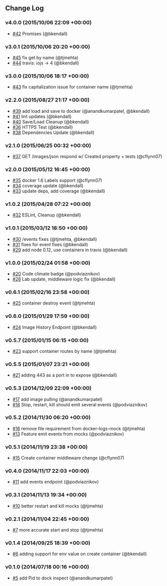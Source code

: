 ## Change Log

### v4.0.0 (2015/10/06 22:09 +00:00)
- [#42](https://github.com/Runnable/docker-mock/pull/42) Promises (@bkendall)

### v3.0.1 (2015/10/06 20:20 +00:00)
- [#45](https://github.com/Runnable/docker-mock/pull/45) fix get by name (@tjmehta)
- [#44](https://github.com/Runnable/docker-mock/pull/44) travis: iojs -> 4 (@bkendall)

### v3.0.0 (2015/10/06 18:17 +00:00)
- [#43](https://github.com/Runnable/docker-mock/pull/43) fix capitalization issue for container name (@tjmehta)

### v2.2.0 (2015/08/27 21:17 +00:00)
- [#39](https://github.com/Runnable/docker-mock/pull/39) add load and save to docker (@anandkumarpatel, @bkendall)
- [#41](https://github.com/Runnable/docker-mock/pull/41) lint updates (@bkendall)
- [#40](https://github.com/Runnable/docker-mock/pull/40) Save/Load Cleanup (@bkendall)
- [#36](https://github.com/Runnable/docker-mock/pull/36) HTTPS Test (@bkendall)
- [#38](https://github.com/Runnable/docker-mock/pull/38) Dependencies Update (@bkendall)

### v2.1.0 (2015/06/25 00:32 +00:00)
- [#37](https://github.com/Runnable/docker-mock/pull/37) GET /images/json respond w/ Created property + tests (@cflynn07)

### v2.0.0 (2015/05/12 16:45 +00:00)
- [#35](https://github.com/Runnable/docker-mock/pull/35) docker 1.6 Labels support (@cflynn07)
- [#34](https://github.com/Runnable/docker-mock/pull/34) coverage update (@bkendall)
- [#33](https://github.com/Runnable/docker-mock/pull/33) update deps, add coverage (@bkendall)

### v1.0.2 (2015/04/28 07:22 +00:00)
- [#32](https://github.com/Runnable/docker-mock/pull/32) ESLint, Cleanup (@bkendall)

### v1.0.1 (2015/03/12 18:50 +00:00)
- [#30](https://github.com/Runnable/docker-mock/pull/30) /events fixes (@tjmehta, @bkendall)
- [#31](https://github.com/Runnable/docker-mock/pull/31) fixes for event fixes (@bkendall)
- [#29](https://github.com/Runnable/docker-mock/pull/29) add node 0.12, use containers in travis (@bkendall)

### v1.0.0 (2015/02/24 01:58 +00:00)
- [#20](https://github.com/Runnable/docker-mock/pull/20) Code climate badge (@podviaznikov)
- [#26](https://github.com/Runnable/docker-mock/pull/26) Lab update, middleware logic fix (@bkendall)

### v0.6.1 (2015/02/16 23:58 +00:00)
- [#25](https://github.com/Runnable/docker-mock/pull/25) container destroy event (@tjmehta)

### v0.6.0 (2015/01/29 17:59 +00:00)
- [#24](https://github.com/Runnable/docker-mock/pull/24) Image History Endpoint (@bkendall)

### v0.5.7 (2015/01/15 06:15 +00:00)
- [#23](https://github.com/Runnable/docker-mock/pull/23) support container routes by name (@tjmehta)

### v0.5.5 (2015/01/07 23:21 +00:00)
- [#21](https://github.com/Runnable/docker-mock/pull/21) adding 443 as a port in to expose (@bkendall)

### v0.5.3 (2014/12/09 22:09 +00:00)
- [#17](https://github.com/Runnable/docker-mock/pull/17) add image pulling (@anandkumarpatel)
- [#18](https://github.com/Runnable/docker-mock/pull/18) Stop, restart, kill should emit several events (@podviaznikov)

### v0.5.2 (2014/11/30 06:20 +00:00)
- [#16](https://github.com/Runnable/docker-mock/pull/16) remove file requirement from docker-logs-mock (@tjmehta)
- [#13](https://github.com/Runnable/docker-mock/pull/13) Feature emit events from mocks (@podviaznikov)

### v0.5.1 (2014/11/19 23:38 +00:00)
- [#15](https://github.com/Runnable/docker-mock/pull/15) Create container middleware change (@cflynn07)

### v0.4.0 (2014/11/17 22:03 +00:00)
- [#11](https://github.com/Runnable/docker-mock/pull/11) add events endpoint (@podviaznikov)

### v0.3.1 (2014/11/13 19:34 +00:00)
- [#10](https://github.com/Runnable/docker-mock/pull/10) better restart and kill mocks (@tjmehta)

### v0.2.1 (2014/11/04 22:45 +00:00)
- [#7](https://github.com/Runnable/docker-mock/pull/7) more accurate start and stop (@tjmehta)

### v0.1.4 (2014/09/25 18:39 +00:00)
- [#6](https://github.com/Runnable/docker-mock/pull/6) adding support for env value on create container (@bkendall)

### v0.1.0 (2014/07/18 00:16 +00:00)
- [#5](https://github.com/Runnable/docker-mock/pull/5) add Pid to dock inspect (@anandkumarpatel)